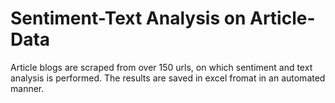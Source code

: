 # Sentiment-Text Analysis on Article-Data

Article blogs are scraped from over 150 urls, on which sentiment and text analysis is performed. The results are saved in excel fromat in an automated manner.
